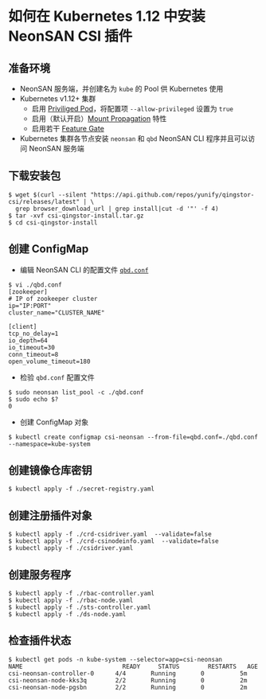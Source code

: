 # 如何在 Kubernetes 1.12 中安装 NeonSAN CSI 插件

## 准备环境

- NeonSAN 服务端，并创建名为 `kube` 的 Pool 供 Kubernetes 使用
- Kubernetes v1.12+ 集群
    - 启用 [Priviliged Pod](https://kubernetes-csi.github.io/docs/Setup.html#enable-privileged-pods)，将配置项 `--allow-privileged` 设置为 `true`
    - 启用（默认开启）[Mount Propagation](https://kubernetes.io/docs/concepts/storage/volumes/#mount-propagation) 特性
    - 启用若干 [Feature Gate](https://kubernetes-csi.github.io/docs/Setup.html#enabling-features)
- Kubernetes 集群各节点安装 `neonsan` 和 `qbd` NeonSAN CLI 程序并且可以访问 NeonSAN 服务端

## 下载安装包

```
$ wget $(curl --silent "https://api.github.com/repos/yunify/qingstor-csi/releases/latest" | \
  grep browser_download_url | grep install|cut -d '"' -f 4)
$ tar -xvf csi-qingstor-install.tar.gz
$ cd csi-qingstor-install
```

## 创建 ConfigMap

- 编辑 NeonSAN CLI 的配置文件 [`qbd.conf`](./deploy/neonsan/kubernetes/qbd.conf)
```
$ vi ./qbd.conf
[zookeeper]
# IP of zookeeper cluster
ip="IP:PORT"
cluster_name="CLUSTER_NAME"

[client]
tcp_no_delay=1
io_depth=64
io_timeout=30
conn_timeout=8
open_volume_timeout=180
```

- 检验 `qbd.conf` 配置文件

```
$ sudo neonsan list_pool -c ./qbd.conf
$ sudo echo $?
0
```

- 创建 ConfigMap 对象
```
$ kubectl create configmap csi-neonsan --from-file=qbd.conf=./qbd.conf --namespace=kube-system
```

## 创建镜像仓库密钥

```
$ kubectl apply -f ./secret-registry.yaml
```

## 创建注册插件对象

```
$ kubectl apply -f ./crd-csidriver.yaml  --validate=false
$ kubectl apply -f ./crd-csinodeinfo.yaml  --validate=false
$ kubectl apply -f ./csidriver.yaml
```

## 创建服务程序

```
$ kubectl apply -f ./rbac-controller.yaml
$ kubectl apply -f ./rbac-node.yaml
$ kubectl apply -f ./sts-controller.yaml
$ kubectl apply -f ./ds-node.yaml
```

## 检查插件状态

```
$ kubectl get pods -n kube-system --selector=app=csi-neonsan
NAME                            READY     STATUS        RESTARTS   AGE
csi-neonsan-controller-0      4/4       Running       0          5m
csi-neonsan-node-kks3q        2/2       Running       0          2m
csi-neonsan-node-pgsbn        2/2       Running       0          2m
```

